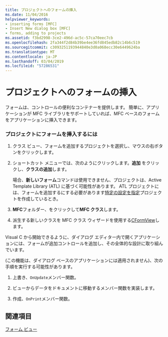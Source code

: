 ```yaml
---
title: プロジェクトへのフォームの挿入
ms.date: 11/04/2016
helpviewer_keywords:
- inserting forms [MFC]
- Insert New dialog box [MFC]
- forms, adding to projects
ms.assetid: f3bd2998-3ce2-496d-ac5c-57ca70eec7cb
ms.openlocfilehash: 2fa344f2d84b39be4ee36fd845edb82c14b6c519
ms.sourcegitcommit: c3093251193944840e3d0a068ecc30e6449624ba
ms.translationtype: MT
ms.contentlocale: ja-JP
ms.lasthandoff: 03/04/2019
ms.locfileid: "57286531"
---
```

# <a name="inserting-a-form-into-a-project"></a>プロジェクトへのフォームの挿入

フォームは、コントロールの便利なコンテナーを提供します。 簡単に、アプリケーションが MFC ライブラリをサポートしていれば、MFC ベースのフォームをアプリケーションに挿入できます。

### <a name="to-insert-a-form-into-your-project"></a>プロジェクトにフォームを挿入するには

1. クラス ビュー、フォームを追加するプロジェクトを選択し、マウスの右ボタンをクリックします。

1. ショートカット メニューでは、次のようにクリックします。**追加** をクリックし、**クラスの追加**します。

   場合、**新しいフォーム**コマンドは使用できません、プロジェクトは、Active Template Library (ATL) に基づく可能性があります。 ATL プロジェクトには、フォームを追加するにする必要があります[特定の設定を指定](../atl/reference/application-settings-atl-project-wizard.md)プロジェクトを作成しているとき。

1. **MFC**フォルダー、をクリックして**MFC クラス**します。

1. 派生する新しいクラスを MFC クラス ウィザードを使用する[CFormView](../mfc/reference/cformview-class.md)します。

Visual C から開始できるように、ダイアログ エディター内で開くアプリケーションには、フォームが追加コントロールを追加し、その全体的な設計に取り組んでいます。

(この機能は、ダイアログ ベースのアプリケーションには適用されません)、次の手順を実行する可能性があります。

1. 上書き、`OnUpdate`メンバー関数。

1. ビューからデータをドキュメントに移動するメンバー関数を実装します。

1. 作成、`OnPrint`メンバー関数。

## <a name="see-also"></a>関連項目

[フォーム ビュー](../mfc/form-views-mfc.md)
